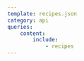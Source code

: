 ```yaml
---
template: recipes.json
category: api
queries:
    content:
        include:
            - recipes
---
```

